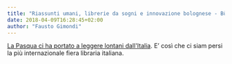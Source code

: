 ```yaml
---
title: "Riassunti umani, librerie da sogni e innovazione bolognese - Bùcs - #4"
date: 2018-04-09T16:28:45+02:00
author: "Fausto Gimondi"
---
```


[La Pasqua ci ha portato a leggere lontani dall'Italia](http://news.bucsclub.it/issues/riassunti-umani-librerie-da-sogni-e-innovazione-bolognese-bucs-4-105159). E’ così che ci siam persi la più internazionale fiera libraria italiana.


